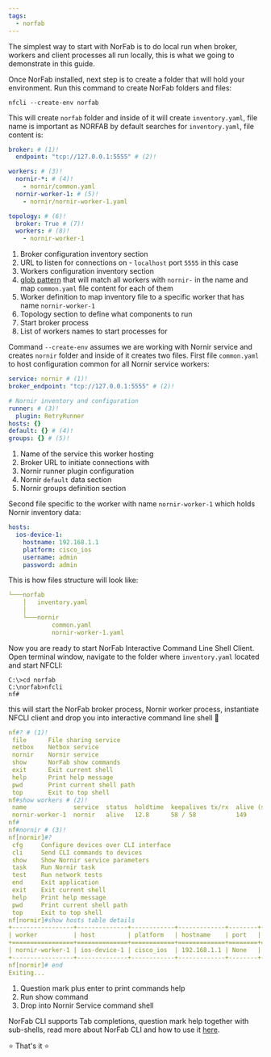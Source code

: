 ```yaml
---
tags:
  - norfab
---
```


The simplest way to start with NorFab is to do local run when broker, workers and client processes all run locally, this is what we going to demonstrate in this guide.

Once NorFab installed, next step is to create a folder that will hold your environment. Run this command to create NorFab folders and files:

```
nfcli --create-env norfab
```

This will create ``norfab`` folder and inside of it will create ``inventory.yaml``, file name is important as NORFAB by default searches for ``inventory.yaml``, file content is:

``` yaml title="inventory.yaml"
broker: # (1)!
  endpoint: "tcp://127.0.0.1:5555" # (2)!

workers: # (3)!
  nornir-*: # (4)!
    - nornir/common.yaml   
  nornir-worker-1: # (5)!
    - nornir/nornir-worker-1.yaml

topology: # (6)!
  broker: True # (7)!
  workers: # (8)!
    - nornir-worker-1
```

1.  Broker configuration inventory section
2.  URL to listen for connections on - ``localhost`` port ``5555`` in this case
3.  Workers configuration inventory section
4.  [glob pattern](https://docs.python.org/3/library/fnmatch.html) that will match 
    all workers with ``nornir-`` in the name and map ``common.yaml`` file content for 
    each of them
5.  Worker definition to map inventory file to a specific worker that has name ``nornir-worker-1``
6.  Topology section to define what components to run
7.  Start broker process
8.  List of workers names to start processes for

Command `--create-env` assumes we are working with Nornir service and creates ``nornir`` folder and inside of it creates two files. First file ``common.yaml`` to host configuration common for all Nornir service workers:

``` yaml title="common.yaml"
service: nornir # (1)!
broker_endpoint: "tcp://127.0.0.1:5555" # (2)!

# Nornir inventory and configuration
runner: # (3)!
  plugin: RetryRunner
hosts: {}
default: {} # (4)!
groups: {} # (5)!
```

1.  Name of the service this worker hosting
2.  Broker URL to initiate connections with
3.  Nornir runner plugin configuration
4.  Nornir ``default`` data section
5.  Nornir groups definition section

Second file specific to the worker with name ``nornir-worker-1`` which holds Nornir inventory data:

``` yaml title="nornir-worker-1.yaml"
hosts:
  ios-device-1:
    hostname: 192.168.1.1
    platform: cisco_ios
    username: admin
    password: admin
```

This is how files structure will look like:

``` yaml
└───norfab
    │   inventory.yaml
    │
    └───nornir
            common.yaml
            nornir-worker-1.yaml
```

Now you are ready to start NorFab Interactive Command Line Shell Client. Open terminal window, navigate to the folder where ``inventory.yaml`` located and start NFCLI:

```
C:\>cd norfab
C:\norfab>nfcli
nf#
```

this will start the NorFab broker process, Nornir worker process, instantiate
NFCLI client and drop you into interactive command line shell :shell:

``` yaml
nf#? # (1)!
 file      File sharing service
 netbox    Netbox service
 nornir    Nornir service
 show      NorFab show commands
 exit      Exit current shell
 help      Print help message
 pwd       Print current shell path
 top       Exit to top shell
nf#show workers # (2)!
 name             service  status  holdtime  keepalives tx/rx  alive (s)
 nornir-worker-1  nornir   alive   12.8      58 / 58           149
nf#
nf#nornir # (3)!
nf[nornir]#?
 cfg     Configure devices over CLI interface
 cli     Send CLI commands to devices
 show    Show Nornir service parameters
 task    Run Nornir task
 test    Run network tests
 end     Exit application
 exit    Exit current shell
 help    Print help message
 pwd     Print current shell path
 top     Exit to top shell
nf[nornir]#show hosts table details
+-----------------+--------------+------------+-------------+--------+----------+------------+
| worker          | host         | platform   | hostname    | port   | groups   | username   |
+=================+==============+============+=============+========+==========+============+
| nornir-worker-1 | ios-device-1 | cisco_ios  | 192.168.1.1 | None   | []       | admin      |
+-----------------+--------------+------------+-------------+--------+----------+------------+
nf[nornir]# end
Exiting...
```

1. Question mark plus enter to print commands help
2. Run show command
3. Drop into Nornir Service command shell

NorFab CLI supports Tab completions, question mark help together with sub-shells, read more about NorFab CLI and how to use it [here](clients_nfcli_overview.md).

:star: That's it :star:
